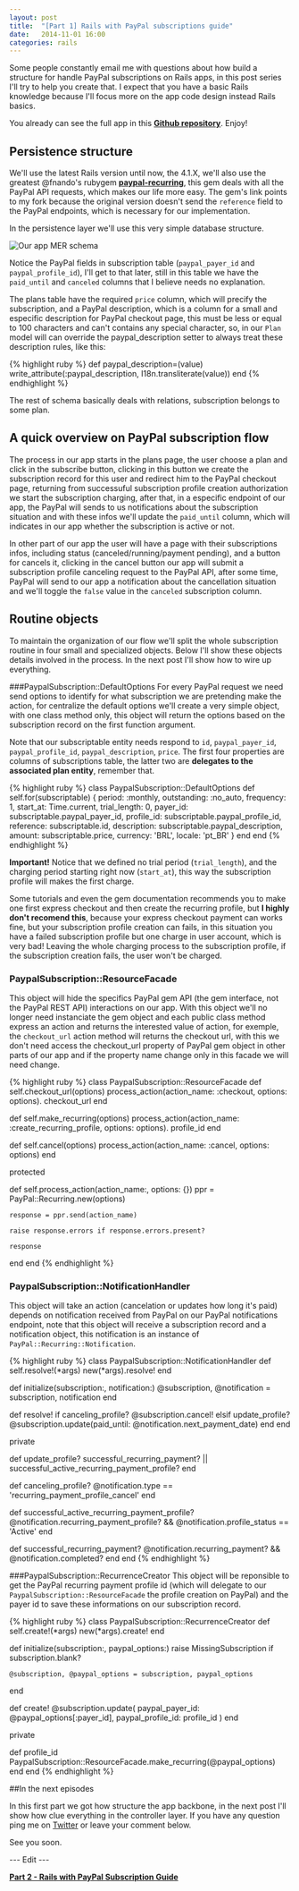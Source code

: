 ```yaml
---
layout: post
title:  "[Part 1] Rails with PayPal subscriptions guide"
date:   2014-11-01 16:00
categories: rails
---
```


Some people constantly email me with questions about how build a structure for handle PayPal subscriptions on Rails apps, in this post series I'll try to help you create that. I expect that you have a basic Rails knowledge because I'll focus more on the app code design instead Rails basics.

You already can see the full app in this **[Github repository](https://github.com/samuelsimoes/rails-paypal-subscriptions-sample)**. Enjoy!

## Persistence structure

We'll use the latest Rails version until now, the 4.1.X, we'll also use the greatest @fnando's rubygem **[paypal-recurring](https://github.com/samuelsimoes/paypal-recurring)**, this gem deals with all the PayPal API requests, which makes our life more easy. The gem's link points to my fork because the original version doesn't send the `reference` field to the PayPal endpoints, which is necessary for our implementation.

In the persistence layer we'll use this very simple database structure.

<div class="image-container">
  <img src="https://s3-us-west-2.amazonaws.com/samuel-blog/paypal-schema.png" alt="Our app MER schema" class="image-with-shadow half-image">
</div>

Notice the PayPal fields in subscription table (`paypal_payer_id` and `paypal_profile_id`), I'll get to that later, still in this table we have the `paid_until` and `canceled` columns that I believe needs no explanation.

The plans table have the required `price` column, which will precify the subscription, and a PayPal description, which is a column for a small and especific description for PayPal checkout page, this must be less or equal to 100 characters and can't contains any special character, so, in our `Plan` model will can override the paypal_description setter to always treat these description rules, like this:

{% highlight ruby %}
def paypal_description=(value)
  write_attribute(:paypal_description, I18n.transliterate(value))
end
{% endhighlight %}

The rest of schema basically deals with relations, subscription belongs to some plan.

## A quick overview on PayPal subscription flow

The process in our app starts in the plans page, the user choose a plan and click in the subscribe button, clicking in this button we create the subscription record for this user and redirect him to the PayPal checkout page, returning from successuful subscription profile creation authorization we start the subscription charging, after that, in a especific endpoint of our app, the PayPal will sends to us notifications about the subscription situation and with these infos we'll update the `paid_until` column, which will indicates in our app whether the subscription is active or not.

In other part of our app the user will have a page with their subscriptions infos, including status (canceled/running/payment pending), and a button for cancels it, clicking in the cancel button our app will submit a subscription profile canceling request to the PayPal API, after some time, PayPal will send to our app a notification about the cancellation situation and we'll toggle the `false` value in the `canceled` subscription column.

## Routine objects

To maintain the organization of our flow we'll split the whole subscription routine in four small and specialized objects. Below I'll show these objects details involved in the process. In the next post I'll show how to wire up everything.

###PaypalSubscription::DefaultOptions
For every PayPal request we need send options to identify for what subscription we are pretending make the action, for centralize the default options we'll create a very simple object, with one class method only, this object will return the options based on the subscription record on the first function argument.

Note that our subscriptable entity needs respond to `id`, `paypal_payer_id`, `paypal_profile_id`, `paypal_description`, `price`. The first four properties are columns of subscriptions table, the latter two are **delegates to the associated plan entity**, remember that.

{% highlight ruby %}
class PaypalSubscription::DefaultOptions
  def self.for(subscriptable)
    {
      period: :monthly,
      outstanding: :no_auto,
      frequency: 1,
      start_at: Time.current,
      trial_length: 0,
      payer_id: subscriptable.paypal_payer_id,
      profile_id: subscriptable.paypal_profile_id,
      reference: subscriptable.id,
      description: subscriptable.paypal_description,
      amount: subscriptable.price,
      currency: 'BRL',
      locale: 'pt_BR'
    }
  end
end
{% endhighlight %}

**Important!**
Notice that we defined no trial period (`trial_length`), and the charging period starting right now (`start_at`), this way the subscription profile will makes the first charge.

Some tutorials and even the gem documentation recommends you to make one first express checkout and then create the recurring profile, but **I highly don't recomend this**, because your express checkout payment can works fine, but your subscription profile creation can fails, in this situation you have a failed subscription profile but one charge in user account, which is very bad! Leaving the whole charging process to the subscription profile, if the subscription creation fails, the user won't be charged.

### PaypalSubscription::ResourceFacade
This object will hide the specifics PayPal gem API (the gem interface, not the PayPal REST API) interactions on our app. With this object we'll no longer need instanciate the gem object and each public class method express an action and returns the interested value of action, for exemple, the `checkout_url` action method will returns the checkout url, with this we don't need access the checkout_url property of PayPal gem object in other parts of our app and if the property name change only in this facade we will need change.

{% highlight ruby %}
class PaypalSubscription::ResourceFacade
  def self.checkout_url(options)
    process_action(action_name: :checkout, options: options).
      checkout_url
  end

  def self.make_recurring(options)
    process_action(action_name: :create_recurring_profile, options: options).
      profile_id
  end

  def self.cancel(options)
    process_action(action_name: :cancel, options: options)
  end

  protected

  def self.process_action(action_name:, options: {})
    ppr = PayPal::Recurring.new(options)

    response = ppr.send(action_name)

    raise response.errors if response.errors.present?

    response
  end
end
{% endhighlight %}

### PaypalSubscription::NotificationHandler

This object will take an action (cancelation or updates how long it's paid) depends on notification received from PayPal on our PayPal notifications endpoint, note that this object will receive a subscription record and a notification object, this notification is an instance of `PayPal::Recurring::Notification`.

{% highlight ruby %}
class PaypalSubscription::NotificationHandler
  def self.resolve!(*args)
    new(*args).resolve!
  end

  def initialize(subscription:, notification:)
    @subscription, @notification = subscription, notification
  end

  def resolve!
    if canceling_profile?
      @subscription.cancel!
    elsif update_profile?
      @subscription.update(paid_until: @notification.next_payment_date)
    end
  end

  private

  def update_profile?
    successful_recurring_payment? ||
      successful_active_recurring_payment_profile?
  end

  def canceling_profile?
    @notification.type == 'recurring_payment_profile_cancel'
  end

  def successful_active_recurring_payment_profile?
    @notification.recurring_payment_profile? && @notification.profile_status == 'Active'
  end

  def successful_recurring_payment?
    @notification.recurring_payment? && @notification.completed?
  end
end
{% endhighlight %}

###PaypalSubscription::RecurrenceCreator
This object will be reponsible to get the PayPal recurring payment profile id (which will delegate to our `PaypalSubscription::ResourceFacade` the profile creation on PayPal) and the payer id to save these informations on our subscription record.

{% highlight ruby %}
class PaypalSubscription::RecurrenceCreator
  def self.create!(*args)
    new(*args).create!
  end

  def initialize(subscription:, paypal_options:)
    raise MissingSubscription if subscription.blank?

    @subscription, @paypal_options = subscription, paypal_options
  end

  def create!
    @subscription.update(
      paypal_payer_id: @paypal_options[:payer_id],
      paypal_profile_id: profile_id
    )
  end

  private

  def profile_id
    PaypalSubscription::ResourceFacade.make_recurring(@paypal_options)
  end
end
{% endhighlight %}

##In the next episodes

In this first part we got how structure the app backbone, in the next post I'll show how clue everything in the controller layer. If you have any question ping me on [Twitter](http://twitter.com/samuelsimoes) or leave your comment below.

See you soon.

--- Edit ---

**[Part 2 - Rails with PayPal Subscription Guide](/rails/2015/03/19/part-2-rails-with-paypal-subscription-guide.html)**
